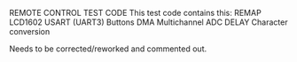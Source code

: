 REMOTE CONTROL TEST CODE
This test code contains this:
REMAP
LCD1602
USART (UART3)
Buttons
DMA
Multichannel ADC
DELAY
Character conversion

Needs to be corrected/reworked and commented out.
